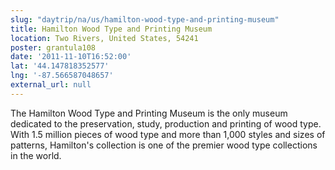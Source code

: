 ```yaml
---
slug: "daytrip/na/us/hamilton-wood-type-and-printing-museum"
title: Hamilton Wood Type and Printing Museum
location: Two Rivers, United States, 54241
poster: grantula108
date: '2011-11-10T16:52:00'
lat: '44.147818352577'
lng: '-87.566587048657'
external_url: null
---
```


The Hamilton Wood Type and Printing Museum is the only museum dedicated to the preservation, study, production and printing of wood type. With 1.5 million pieces of wood type and more than 1,000 styles and sizes of patterns, Hamilton's collection is one of the premier wood type collections in the world.
